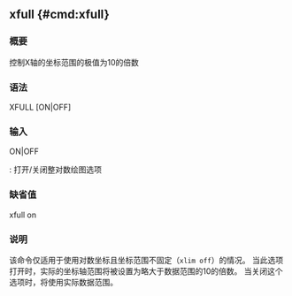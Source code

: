 ## xfull {#cmd:xfull}

### 概要

控制X轴的坐标范围的极值为10的倍数

### 语法

XFULL \[ON|OFF\]

### 输入

ON|OFF

:   打开/关闭整对数绘图选项

### 缺省值

xfull on

### 说明

该命令仅适用于使用对数坐标且坐标范围不固定（`xlim off`）的情况。
当此选项打开时，实际的坐标轴范围将被设置为略大于数据范围的10的倍数。
当关闭这个选项时，将使用实际数据范围。

